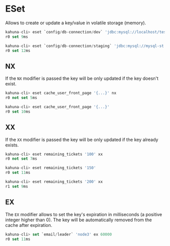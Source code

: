 
# ESet

Allows to create or update a key/value in volatile storage (memory).

```sql
kahuna-cli> eset `config/db-connection/dev` 'jdbc:mysql://localhost/test?user=mint'
r0 set 9ms

kahuna-cli> eset `config/db-connection/staging` 'jdbc:mysql://mysql-st.company.internal/test?user=mint'
r0 set 12ms
```

## NX

If the `NX` modifier is passed the key will be only updated if the key doesn't exist.

```sql
kahuna-cli> eset cache_user_front_page '{...}' nx
r0 not set 5ms

kahuna-cli> eset cache_user_front_page '{...}'
r0 set 10ms
```

## XX

If the `XX` modifier is passed the key will be only updated if the key already exists.

```sql
kahuna-cli> eset remaining_tickets '100' xx
r0 not set 7ms

kahuna-cli> eset remaining_tickets '150'
r0 set 11ms

kahuna-cli> eset remaining_tickets '200' xx
r1 set 9ms
```

## EX

The `EX` modifier allows to set the key's expiration in milliseconds (a positive integer higher than 0).
The key will be automatically removed from the cache after expiration.

```sql
kahuna-cli> set `email/leader` 'node3' ex 60000
r0 set 11ms
```

